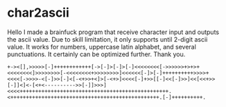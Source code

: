 # char2ascii

Hello I made a brainfuck program that receive character input and outputs the ascii value. Due to skill limitation, it only supports until 2-digit ascii value. It works for numbers, uppercase latin alphabet, and several punctuations. It certainly can be optimized further. Thank you.
```
+-><[],>>>>>[-]++++++++++++[->[-]>[-]>[-]<<<<<<<<[->>>>>>+>+>+<<<<<<<<]>>>>>>>>[-<<<<<<<<+>>>>>>>>]<<<<<<[-]>[-]++++++++++>>>>+<<<<[->>>>-<[-]>>[-]<[-<+>>+<]>[-<+>]<<<<[-]+>>[[-]<<[-]>>]<<[<<+>>[-]]<]<-[<+<---------->>[-]]>>>]<<<<++++++++++++++++++++++++++++++++++++++++++++++++.<++++++++++++++++++++++++++++++++++++++++++++++++.[-]++++++++++.
```
